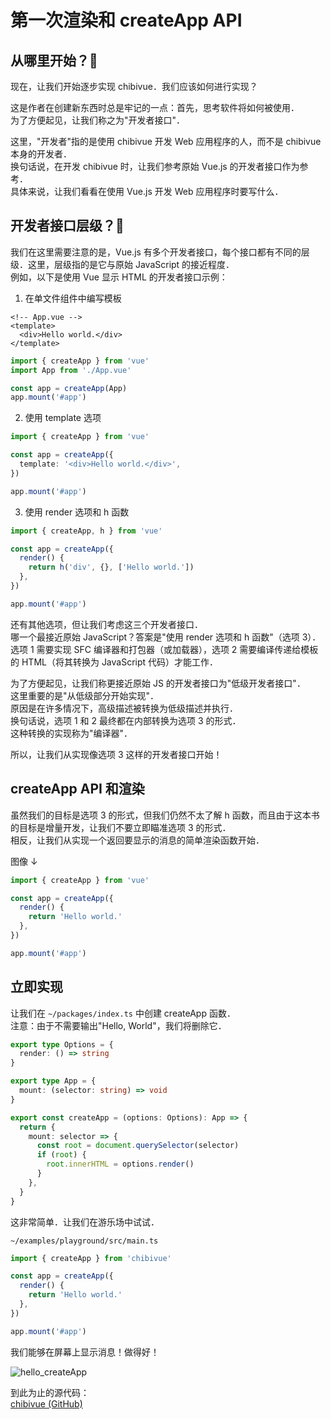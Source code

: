 # 第一次渲染和 createApp API

## 从哪里开始？🤔

现在，让我们开始逐步实现 chibivue．我们应该如何进行实现？

这是作者在创建新东西时总是牢记的一点：首先，思考软件将如何被使用．\
为了方便起见，让我们称之为"开发者接口"．

这里，"开发者"指的是使用 chibivue 开发 Web 应用程序的人，而不是 chibivue 本身的开发者．\
换句话说，在开发 chibivue 时，让我们参考原始 Vue.js 的开发者接口作为参考．\
具体来说，让我们看看在使用 Vue.js 开发 Web 应用程序时要写什么．

## 开发者接口层级？🤔

我们在这里需要注意的是，Vue.js 有多个开发者接口，每个接口都有不同的层级．这里，层级指的是它与原始 JavaScript 的接近程度．\
例如，以下是使用 Vue 显示 HTML 的开发者接口示例：

1. 在单文件组件中编写模板

```vue
<!-- App.vue -->
<template>
  <div>Hello world.</div>
</template>
```

```ts
import { createApp } from 'vue'
import App from './App.vue'

const app = createApp(App)
app.mount('#app')
```

2. 使用 template 选项

```ts
import { createApp } from 'vue'

const app = createApp({
  template: '<div>Hello world.</div>',
})

app.mount('#app')
```

3. 使用 render 选项和 h 函数

```ts
import { createApp, h } from 'vue'

const app = createApp({
  render() {
    return h('div', {}, ['Hello world.'])
  },
})

app.mount('#app')
```

还有其他选项，但让我们考虑这三个开发者接口．\
哪一个最接近原始 JavaScript？答案是"使用 render 选项和 h 函数"（选项 3）．\
选项 1 需要实现 SFC 编译器和打包器（或加载器），选项 2 需要编译传递给模板的 HTML（将其转换为 JavaScript 代码）才能工作．

为了方便起见，让我们称更接近原始 JS 的开发者接口为"低级开发者接口"．\
这里重要的是"从低级部分开始实现"．\
原因是在许多情况下，高级描述被转换为低级描述并执行．\
换句话说，选项 1 和 2 最终都在内部转换为选项 3 的形式．\
这种转换的实现称为"编译器"．

所以，让我们从实现像选项 3 这样的开发者接口开始！

## createApp API 和渲染

虽然我们的目标是选项 3 的形式，但我们仍然不太了解 h 函数，而且由于这本书的目标是增量开发，让我们不要立即瞄准选项 3 的形式．\
相反，让我们从实现一个返回要显示的消息的简单渲染函数开始．

图像 ↓

```ts
import { createApp } from 'vue'

const app = createApp({
  render() {
    return 'Hello world.'
  },
})

app.mount('#app')
```

## 立即实现

让我们在 `~/packages/index.ts` 中创建 createApp 函数．\
注意：由于不需要输出"Hello, World"，我们将删除它．

```ts
export type Options = {
  render: () => string
}

export type App = {
  mount: (selector: string) => void
}

export const createApp = (options: Options): App => {
  return {
    mount: selector => {
      const root = document.querySelector(selector)
      if (root) {
        root.innerHTML = options.render()
      }
    },
  }
}
```

这非常简单．让我们在游乐场中试试．

`~/examples/playground/src/main.ts`

```ts
import { createApp } from 'chibivue'

const app = createApp({
  render() {
    return 'Hello world.'
  },
})

app.mount('#app')
```

我们能够在屏幕上显示消息！做得好！

![hello_createApp](https://raw.githubusercontent.com/chibivue-land/chibivue/main/book/images/hello_createApp.png)

到此为止的源代码：  
[chibivue (GitHub)](https://github.com/chibivue-land/chibivue/tree/main/book/impls/10_minimum_example/010_create_app)
